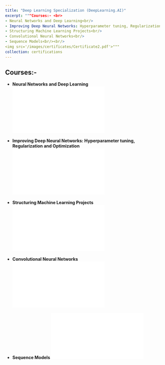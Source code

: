 ```yaml
---
title: "Deep Learning Specialization (DeepLearning.AI)"
excerpt: """Courses:- <br>
- Neural Networks and Deep Learning<br/>
- Improving Deep Neural Networks: Hyperparameter tuning, Regularization and Optimization<br/>
- Structuring Machine Learning Projects<br/>
- Convolutional Neural Networks<br/>
- Sequence Models<br/><br/>
<img src='/images/certificates/Certificate2.pdf'>"""
collection: certifications
---
```




## Courses:-

- **Neural Networks and Deep Learning**
![img](/images/certificates/certificate2-3.pdf)

- **Improving Deep Neural Networks: Hyperparameter tuning, Regularization and Optimization**
![img](/images/certificates/certificate2-4.pdf)

- **Structuring Machine Learning Projects**
![img](/images/certificates/certificate2-2.pdf)

- **Convolutional Neural Networks**
![img](/images/certificates/certificate2-5.pdf)

- **Sequence Models**
![img](/images/certificates/certificate2-1.pdf)